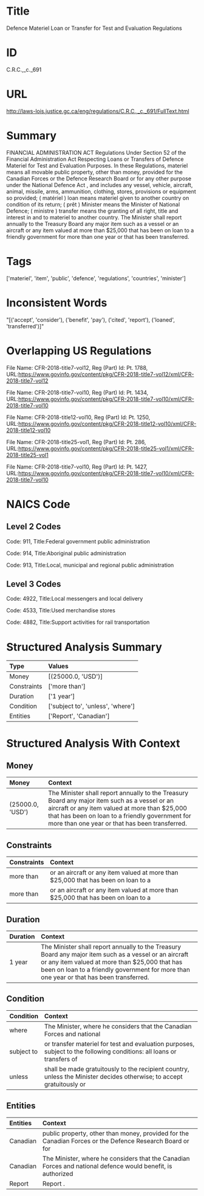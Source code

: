 # Title
Defence Materiel Loan or Transfer for Test and Evaluation Regulations


# ID
C.R.C.,_c._691

# URL
http://laws-lois.justice.gc.ca/eng/regulations/C.R.C.,_c._691/FullText.html


# Summary
FINANCIAL ADMINISTRATION ACT Regulations Under Section 52 of the Financial Administration Act Respecting Loans or Transfers of Defence Materiel for Test and Evaluation Purposes.
In these Regulations, materiel  means all movable public property, other than money, provided for the Canadian Forces or the Defence Research Board or for any other purpose under the  National Defence Act , and includes any vessel, vehicle, aircraft, animal, missile, arms, ammunition, clothing, stores, provisions or equipment so provided; ( matériel ) loan  means materiel given to another country on condition of its return; ( prêt ) Minister  means the Minister of National Defence; ( ministre ) transfer  means the granting of all right, title and interest in and to materiel to another country.
The Minister shall report annually to the Treasury Board any major item such as a vessel or an aircraft or any item valued at more than $25,000 that has been on loan to a friendly government for more than one year or that has been transferred.


# Tags
['materiel', 'item', 'public', 'defence', 'regulations', 'countries', 'minister']


# Inconsistent Words
"[('accept', 'consider'), ('benefit', 'pay'), ('cited', 'report'), ('loaned', 'transferred')]"


# Overlapping US Regulations
File Name: CFR-2018-title7-vol12, Reg (Part) Id: Pt. 1788, URL:https://www.govinfo.gov/content/pkg/CFR-2018-title7-vol12/xml/CFR-2018-title7-vol12

File Name: CFR-2018-title7-vol10, Reg (Part) Id: Pt. 1434, URL:https://www.govinfo.gov/content/pkg/CFR-2018-title7-vol10/xml/CFR-2018-title7-vol10

File Name: CFR-2018-title12-vol10, Reg (Part) Id: Pt. 1250, URL:https://www.govinfo.gov/content/pkg/CFR-2018-title12-vol10/xml/CFR-2018-title12-vol10

File Name: CFR-2018-title25-vol1, Reg (Part) Id: Pt. 286, URL:https://www.govinfo.gov/content/pkg/CFR-2018-title25-vol1/xml/CFR-2018-title25-vol1

File Name: CFR-2018-title7-vol10, Reg (Part) Id: Pt. 1427, URL:https://www.govinfo.gov/content/pkg/CFR-2018-title7-vol10/xml/CFR-2018-title7-vol10




# NAICS Code
## Level 2 Codes
Code: 911, Title:Federal government public administration

Code: 914, Title:Aboriginal public administration

Code: 913, Title:Local, municipal and regional public administration




## Level 3 Codes
Code: 4922, Title:Local messengers and local delivery

Code: 4533, Title:Used merchandise stores

Code: 4882, Title:Support activities for rail transportation







# Structured Analysis Summary
| Type        | Values                            |
|:------------|:----------------------------------|
| Money       | [(25000.0, 'USD')]                |
| Constraints | ['more than']                     |
| Duration    | ['1 year']                        |
| Condition   | ['subject to', 'unless', 'where'] |
| Entities    | ['Report', 'Canadian']            |


# Structured Analysis With Context
 


## Money
| Money            | Context                                                                                                                                                                                                                                             |
|:-----------------|:----------------------------------------------------------------------------------------------------------------------------------------------------------------------------------------------------------------------------------------------------|
| (25000.0, 'USD') | The Minister shall report annually to the Treasury Board any major item such as a vessel or an aircraft or any item valued at more than $25,000 that has been on loan to a friendly government for more than one year or that has been transferred. |


## Constraints
| Constraints   | Context                                                                           |
|:--------------|:----------------------------------------------------------------------------------|
| more than     | or an aircraft or any item valued at more than $25,000 that has been on loan to a |
| more than     | or an aircraft or any item valued at more than $25,000 that has been on loan to a |


## Duration
| Duration   | Context                                                                                                                                                                                                                                             |
|:-----------|:----------------------------------------------------------------------------------------------------------------------------------------------------------------------------------------------------------------------------------------------------|
| 1 year     | The Minister shall report annually to the Treasury Board any major item such as a vessel or an aircraft or any item valued at more than $25,000 that has been on loan to a friendly government for more than one year or that has been transferred. |


## Condition
| Condition   | Context                                                                                                               |
|:------------|:----------------------------------------------------------------------------------------------------------------------|
| where       | The Minister,  where he considers that the Canadian Forces and national                                               |
| subject to  | or transfer materiel for test and evaluation purposes, subject to the following conditions: all loans or transfers of |
| unless      | shall be made gratuitously to the recipient country, unless the Minister decides otherwise; to accept gratuitously or |


## Entities
| Entities   | Context                                                                                                      |
|:-----------|:-------------------------------------------------------------------------------------------------------------|
| Canadian   | public property, other than money, provided for the Canadian Forces or the Defence Research Board or for     |
| Canadian   | The Minister, where he considers that the  Canadian Forces and national defence would benefit, is authorized |
| Report     | Report .                                                                                                     |


